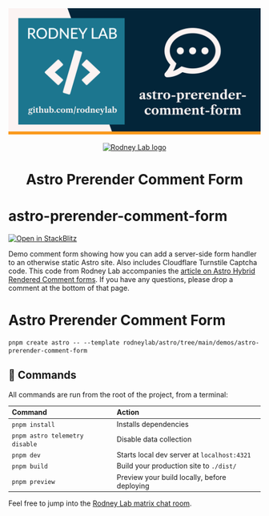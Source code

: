 <img src="../../images/rodneylab-github-astro-prerender-comment-form.png" alt="Rodney Lab astro-prerender-comment-form Github banner">

<p align="center">
  <a aria-label="Open Rodney Lab site" href="https://rodneylab.com" rel="nofollow noopener noreferrer">
    <img alt="Rodney Lab logo" src="https://rodneylab.com/assets/icon.png" width="60" />
  </a>
</p>
<h1 align="center">
  Astro Prerender Comment Form
</h1>

# astro-prerender-comment-form

[![Open in StackBlitz](https://developer.stackblitz.com/img/open_in_stackblitz.svg)](https://stackblitz.com/github/rodneylab/astro/tree/main/demos/astro-prerender-comment-form)

Demo comment form showing how you can add a server-side form handler to an otherwise static Astro site. Also includes Cloudflare Turnstile Captcha code. This code from Rodney Lab accompanies the <a aria-label="article on Astro Hybrid Rendered Comment forms: open the Rodney Lab tutorial" href="https://rodneylab.com/astro-comment-form/">article on Astro Hybrid Rendered Comment forms</a>. If you have any questions, please drop a comment at the bottom of that page.

# Astro Prerender Comment Form

```
pnpm create astro -- --template rodneylab/astro/tree/main/demos/astro-prerender-comment-form
```

## 🧞 Commands

All commands are run from the root of the project, from a terminal:

| Command                        | Action                                       |
| :----------------------------- | :------------------------------------------- |
| `pnpm install`                 | Installs dependencies                        |
| `pnpm astro telemetry disable` | Disable data collection                      |
| `pnpm dev`                     | Starts local dev server at `localhost:4321`  |
| `pnpm build`                   | Build your production site to `./dist/`      |
| `pnpm preview`                 | Preview your build locally, before deploying |

Feel free to jump into the [Rodney Lab matrix chat room](https://matrix.to/#/%23rodney:matrix.org).
